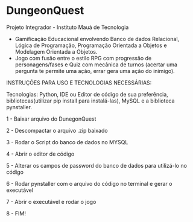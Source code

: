# DungeonQuest
Projeto Integrador - Instituto Mauá de Tecnologia
- Gamificação Educacional envolvendo Banco de dados Relacional, Lógica de Programação, Programação Orientada a Objetos e Modelagem Orientada a Objetos.
- Jogo com fusão entre o estilo RPG com progressão de personagens/fases e  Quiz com mecânica de turnos (acertar uma pergunta te permite uma ação, errar gera uma ação do inimigo).



INSTRUÇÕES PARA USO E TECNOLOGIAS NECESSÁRIAS:

Tecnologias: Python, IDE ou Editor de código de sua preferência, bibliotecas(utilizar pip install para instalá-las), MySQL e a biblioteca pynstaller.

1 - Baixar arquivo do DunegonQuest

2 - Descompactar o arquivo .zip baixado

3 - Rodar o Script do banco de dados no MYSQL

4 - Abrir o editor de código

5 - Alterar os campos de password  do banco de dados para utilizá-lo no código

6 - Rodar pynstaller com o arquivo do código no terminal e gerar o executável

7 - Abrir o executável e rodar o jogo

8 - FIM!

